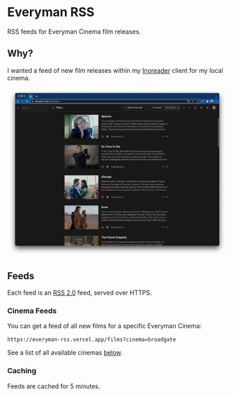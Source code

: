 # Everyman RSS

RSS feeds for Everyman Cinema film releases.

## Why?

I wanted a feed of new film releases within my
[Inoreader](https://www.inoreader.com) client for my local cinema.

![Screenshot of Inoreader](https://github.com/revett/everyman-rss/blob/main/assets/inoreader-screenshot.png?raw=true)

## Feeds

Each feed is an [RSS 2.0](https://www.rssboard.org/rss-specification) feed,
served over HTTPS.

### Cinema Feeds

You can get a feed of all new films for a specific Everyman Cinema:

```
https://everyman-rss.vercel.app/films?cinema=broadgate
```

See a list of all available cinemas
[below](https://everyman-rss.vercel.app/#cinemas).

### Caching

Feeds are cached for 5 minutes.
